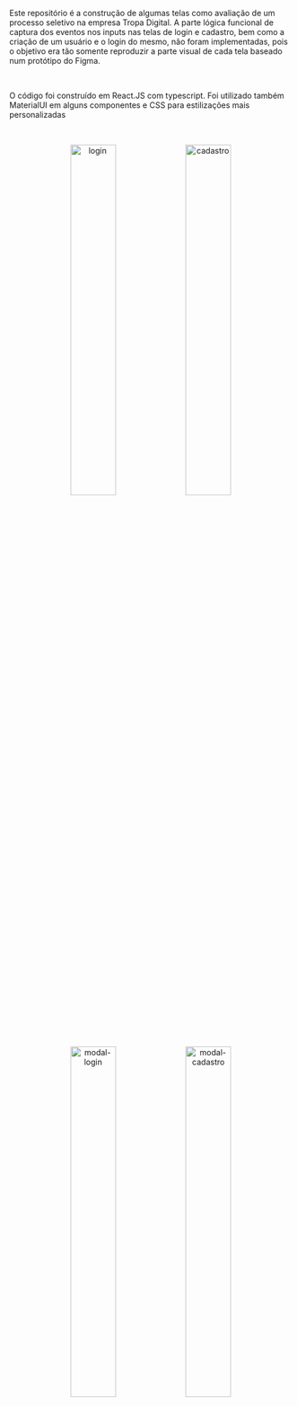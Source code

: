 <div>
 <p>
  Este repositório é a construção de algumas telas como avaliação de um processo seletivo na empresa Tropa Digital.
A parte lógica funcional de captura dos eventos nos inputs nas telas de login e cadastro, bem como a criação de um usuário e o login do mesmo, não foram implementadas, pois o objetivo era tão somente reproduzir a parte visual de cada tela baseado num protótipo do Figma.
 </p>
 <br/>
 <p>
  O código foi construído em React.JS com typescript. Foi utilizado também MaterialUI em alguns componentes e CSS para estilizações mais personalizadas
 </p>
</div>
 <br/>
<div align='center' style={display: 'flex', alignItems='center'}>
  <p float='center'>
    <img src="https://github.com/DiegoGLins/Teste_TropaDigital/assets/107010634/5a8e22b9-c052-47fc-b6f9-b992a4c54ddf" alt="login" width="40%">
    <img src="https://github.com/DiegoGLins/Teste_TropaDigital/assets/107010634/1213e4d2-6cc5-43b0-9a68-688e06a6c315" alt="cadastro" width="40%" heigth='80%'> 
  </p>
</div>

 <br/>
<div align='center' style={display: 'flex', alignItems='center'}>
  <p float='center'>
    <img src="https://github.com/DiegoGLins/Teste_TropaDigital/assets/107010634/b6c6df6d-a8f3-4c17-b3c5-1af6dd29b063" alt="modal-login" width="40%">
    <img src="https://github.com/DiegoGLins/Teste_TropaDigital/assets/107010634/437327e7-602d-4c5a-800d-df189264eeb2" alt="modal-cadastro" width="40%" heigth='80%'> 
  </p>
</div>
